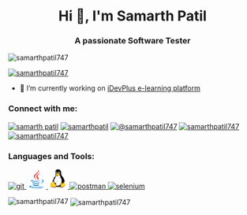 <h1 align="center">Hi 👋, I'm Samarth Patil</h1>
<h3 align="center">A passionate Software Tester</h3>

<p align="left"> <img src="https://komarev.com/ghpvc/?username=samarthpatil747&label=Profile%20views&color=0e75b6&style=flat" alt="samarthpatil747" /> </p>

<p align="left"> <a href="https://github.com/ryo-ma/github-profile-trophy"><img src="https://github-profile-trophy.vercel.app/?username=samarthpatil747" alt="samarthpatil747" /></a> </p>

- 🔭 I’m currently working on [iDevPlus e-learning platform](https://dashboard.jombay.com/login)

<h3 align="left">Connect with me:</h3>
<p align="left">
<a href="https://linkedin.com/in/samarth patil" target="blank"><img align="center" src="https://raw.githubusercontent.com/rahuldkjain/github-profile-readme-generator/master/src/images/icons/Social/linked-in-alt.svg" alt="samarth patil" height="30" width="40" /></a>
<a href="https://www.codechef.com/users/samarthpatil" target="blank"><img align="center" src="https://cdn.jsdelivr.net/npm/simple-icons@3.1.0/icons/codechef.svg" alt="samarthpatil" height="30" width="40" /></a>
<a href="https://www.hackerrank.com/@samarthpatil747" target="blank"><img align="center" src="https://raw.githubusercontent.com/rahuldkjain/github-profile-readme-generator/master/src/images/icons/Social/hackerrank.svg" alt="@samarthpatil747" height="30" width="40" /></a>
<a href="https://www.leetcode.com/samarthpatil747" target="blank"><img align="center" src="https://raw.githubusercontent.com/rahuldkjain/github-profile-readme-generator/master/src/images/icons/Social/leet-code.svg" alt="samarthpatil747" height="30" width="40" /></a>
<a href="https://discord.gg/samarthpatil747" target="blank"><img align="center" src="https://raw.githubusercontent.com/rahuldkjain/github-profile-readme-generator/master/src/images/icons/Social/discord.svg" alt="samarthpatil747" height="30" width="40" /></a>
</p>

<h3 align="left">Languages and Tools:</h3>
<p align="left"> <a href="https://git-scm.com/" target="_blank" rel="noreferrer"> <img src="https://www.vectorlogo.zone/logos/git-scm/git-scm-icon.svg" alt="git" width="40" height="40"/> </a> <a href="https://www.java.com" target="_blank" rel="noreferrer"> <img src="https://raw.githubusercontent.com/devicons/devicon/master/icons/java/java-original.svg" alt="java" width="40" height="40"/> </a> <a href="https://www.linux.org/" target="_blank" rel="noreferrer"> <img src="https://raw.githubusercontent.com/devicons/devicon/master/icons/linux/linux-original.svg" alt="linux" width="40" height="40"/> </a> <a href="https://postman.com" target="_blank" rel="noreferrer"> <img src="https://www.vectorlogo.zone/logos/getpostman/getpostman-icon.svg" alt="postman" width="40" height="40"/> </a> <a href="https://www.selenium.dev" target="_blank" rel="noreferrer"> <img src="https://raw.githubusercontent.com/detain/svg-logos/780f25886640cef088af994181646db2f6b1a3f8/svg/selenium-logo.svg" alt="selenium" width="40" height="40"/> </a> </p>

<p><img align="left" src="https://github-readme-stats.vercel.app/api/top-langs?username=samarthpatil747&show_icons=true&locale=en&layout=compact" alt="samarthpatil747" /></p>

<p>&nbsp;<img align="center" src="https://github-readme-stats.vercel.app/api?username=samarthpatil747&show_icons=true&locale=en" alt="samarthpatil747" /></p>
